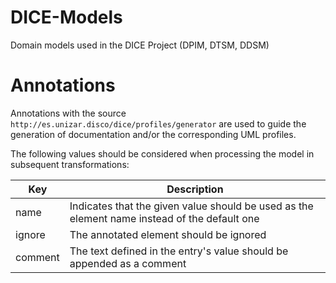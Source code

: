 # DICE-Models
Domain models used in the DICE Project (DPIM, DTSM, DDSM)

# Annotations

Annotations with the source `http://es.unizar.disco/dice/profiles/generator` are used to guide the generation of documentation and/or the corresponding UML profiles.

The following values should be considered when processing the model in subsequent transformations:

Key     | Description
--------|------------
name    | Indicates that the given value should be used as the element name instead of the default one
ignore  | The annotated element should be ignored
comment | The text defined in the entry's value should be appended as a comment
